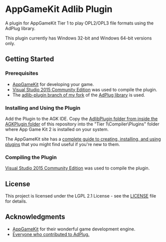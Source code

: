 # AppGameKit Adlib Plugin

A plugin for AppGameKit Tier 1 to play OPL2/OPL3 file formats using the AdPlug library.

This plugin currently has Windows 32-bit and Windows 64-bit versions only.

## Getting Started

### Prerequisites

* [AppGameKit](https://www.appgamekit.com/) for developing your game.
* [Visual Studio 2015 Community Edition](https://www.visualstudio.com/vs/older-downloads/) was used to compile the plugin.
* The [adlib-plugin branch of my fork](https://github.com/adambiser/adplug/tree/adlib-plugin) of the [AdPlug library](https://github.com/adplug/adplug) is used.

### Installing and Using the Plugin

Add the Plugin to the AGK IDE.
Copy the [AdlibPlugin folder from inside the AGKPlugin folder](AGKPlugin) of this repository into the "Tier 1\Compiler\Plugins" folder where App Game Kit 2 is installed on your system.

The AppGameKit site has a [complete guide to creating, installing, and using plugins](https://www.appgamekit.com/documentation/guides/14_plugins.htm) that you might find useful if you're new to them.

### Compiling the Plugin

[Visual Studio 2015 Community Edition](https://www.visualstudio.com/vs/older-downloads/) was used to compile the plugin.

## License

This project is licensed under the LGPL 2.1 License - see the [LICENSE](LICENSE) file for details.

## Acknowledgments

* [AppGameKit](https://www.appgamekit.com/) for their wonderful game development engine.
* [Everyone who contributed to AdPlug.](https://github.com/adplug/adplug)
